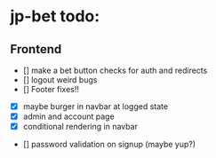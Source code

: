 # jp-bet todo:

## Frontend

-   [] make a bet button checks for auth and redirects
-   [] logout weird bugs
-   [] Footer fixes!!
-   [x] maybe burger in navbar at logged state
-   [x] admin and account page
-   [x] conditional rendering in navbar
-   [] password validation on signup (maybe yup?)
